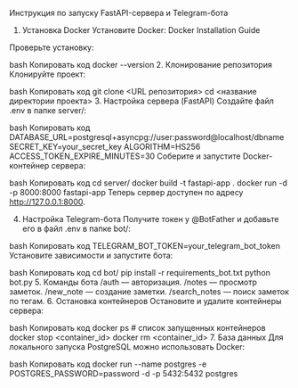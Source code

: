 Инструкция по запуску FastAPI-сервера и Telegram-бота
1. Установка Docker
Установите Docker: Docker Installation Guide

Проверьте установку:

bash
Копировать код
docker --version
2. Клонирование репозитория
Клонируйте проект:

bash
Копировать код
git clone <URL репозитория>
cd <название директории проекта>
3. Настройка сервера (FastAPI)
Создайте файл .env в папке server/:

bash
Копировать код
DATABASE_URL=postgresql+asyncpg://user:password@localhost/dbname
SECRET_KEY=your_secret_key
ALGORITHM=HS256
ACCESS_TOKEN_EXPIRE_MINUTES=30
Соберите и запустите Docker-контейнер сервера:

bash
Копировать код
cd server/
docker build -t fastapi-app .
docker run -d -p 8000:8000 fastapi-app
Теперь сервер доступен по адресу http://127.0.0.1:8000.

4. Настройка Telegram-бота
Получите токен у @BotFather и добавьте его в файл .env в папке bot/:

bash
Копировать код
TELEGRAM_BOT_TOKEN=your_telegram_bot_token
Установите зависимости и запустите бота:

bash
Копировать код
cd bot/
pip install -r requirements_bot.txt
python bot.py
5. Команды бота
/auth — авторизация.
/notes — просмотр заметок.
/new_note — создание заметки.
/search_notes — поиск заметок по тегам.
6. Остановка контейнеров
Остановите и удалите контейнеры сервера:

bash
Копировать код
docker ps  # список запущенных контейнеров
docker stop <container_id>
docker rm <container_id>
7. База данных
Для локального запуска PostgreSQL можно использовать Docker:

bash
Копировать код
docker run --name postgres -e POSTGRES_PASSWORD=password -d -p 5432:5432 postgres
